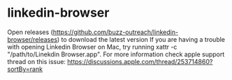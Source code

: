 # linkedin-browser
Open releases (https://github.com/buzz-outreach/linkedin-browser/releases) to download the latest version
If you are having a trouble with opening Linkedin Browser on Mac, try running xattr -c "/path/to/Linekdin Browser.app".
For more information check apple support thread on this issue:
https://discussions.apple.com/thread/253714860?sortBy=rank
